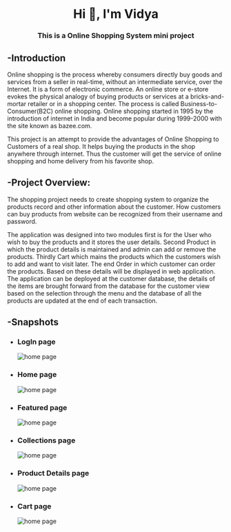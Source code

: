 <h1 align="center">Hi 👋, I'm Vidya</h1>
<h3 align="center">This is a Online Shopping System mini project</h3>

<h2>-Introduction</h2>

Online shopping is the process whereby consumers directly buy goods and services from a seller in real-time, without an intermediate service, over the Internet. It is a form of electronic commerce. An online store or e-store evokes the physical analogy of 
buying products or services at a bricks-and-mortar retailer or in a shopping center. The process is called Business-to-Consumer(B2C) online shopping. Online shopping started in 1995 by the introduction of internet in India and become popular during 1999-2000
with the site known as bazee.com.

This project is an attempt to provide the advantages of Online Shopping to Customers of a real shop. It helps buying the products in the shop anywhere through internet. Thus the customer will get the service of online shopping and home delivery from his favorite shop.

<h2>-Project Overview:</h2>

The shopping project needs to create shopping system to organize the products record and other information about the customer. How customers can buy products from website can be recognized from their username and password.

The application was designed into two modules first is for the User  who wish to buy the products and it stores the user details. Second Product in which the product details is maintained and admin can add or remove the products. Thirdly Cart which mains the products which the customers wish to add and want to visit later. The end Order in which customer can order the products. Based on these details will be displayed in web application. The application can be deployed at the customer database, the details of the items are brought forward from the database for the customer view based on the selection through the menu and the database of all the products are updated at the end of each transaction.

<h2>-Snapshots</h2>

<ul>

<li>
  <h3>LogIn page</h3>
  <img src="https://github.com/vidya-coder/Full-stack-E-commerce-website/blob/main/sceenshots/login.png" alt="home page" />
</li>
<li>
  <h3>Home page</h3>
  <img src="https://github.com/vidya-coder/Full-stack-E-commerce-website/blob/main/sceenshots/home.png" alt="home page" />
</li>

<li>
  <h3>Featured page</h3>
  <img src="https://github.com/vidya-coder/Full-stack-E-commerce-website/blob/main/sceenshots/featured.png" alt="home page" />
</li>
<li>
  <h3>Collections page</h3>
  <img src="https://github.com/vidya-coder/Full-stack-E-commerce-website/blob/main/sceenshots/collection.png" alt="home page" />
</li>
<li>
  <h3>Product Details page</h3>
  <img src="https://github.com/vidya-coder/Full-stack-E-commerce-website/blob/main/sceenshots/productDetail.png" alt="home page" />
</li>
<li>
  <h3>Cart page</h3>
  <img src="https://github.com/vidya-coder/Full-stack-E-commerce-website/blob/main/sceenshots/cart.png" alt="home page" />
</li>
</ul>
